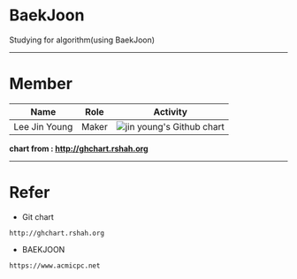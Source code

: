 # BaekJoon
Studying for algorithm(using BaekJoon)  

---

# Member
|                 Name                    |  Role |                 Activity                 |
|:--------------------------------------: | :---: | :--------------------------------------: |
|            Lee Jin Young                |  Maker | <img src="http://ghchart.rshah.org/live4574" alt="jin young's Github chart" /> |

 **chart from : http://ghchart.rshah.org**  

---
# Refer  
- Git chart  
```
http://ghchart.rshah.org    
```
- BAEKJOON
```
https://www.acmicpc.net
